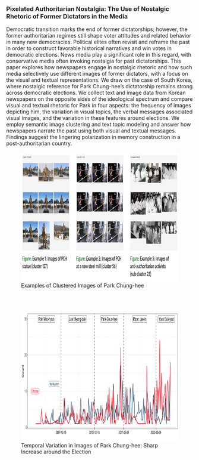 

### Pixelated Authoritarian Nostalgia: The Use of Nostalgic Rhetoric of Former Dictators in the Media


Democratic transition marks the end of former dictatorships; however, the former authoritarian
regimes still shape voter attitudes and related behavior in many new democracies. Political
elites often revisit and reframe the past in order to construct favorable historical narratives and
win votes in democratic elections. News media play a significant role in this regard, with
conservative media often invoking nostalgia for past dictatorships. This paper explores how
newspapers engage in nostalgic rhetoric and how such media selectively use different images of
former dictators, with a focus on the visual and textual representations. We draw on the case of
South Korea, where nostalgic reference for Park Chung-hee’s dictatorship remains strong across
democratic elections. We collect text and image data from Korean newspapers on the opposite
sides of the ideological spectrum and compare visual and textual rhetoric for Park in four
aspects: the frequency of images depicting him, the variation in visual topics, the verbal
messages associated visual images, and the variation in these features around elections. We
employ semantic image clustering and text topic modeling and answer how newspapers narrate
the past using both visual and textual messages. Findings suggest the lingering polarization in
memory construction in a post-authoritarian country.

<figure>
<img align="top" width="700" height="350" src="/assets/img/clusters.png" alt="My Image">
<figcaption>Examples of Clustered Images of Park Chung-hee </figcaption>
</figure>
<br><br />

<figure>
<img align="top" width="700" height="350" src="/assets/img/positive_image.png" alt="My Image">
  <figcaption>Temporal Variation in Images of Park Chung-hee: Sharp Increase around the Election</figcaption>
</figure>
<br><br />
